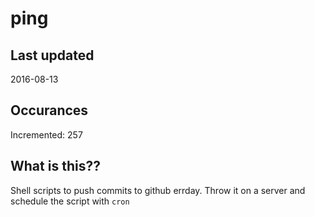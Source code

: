 # ping

## Last updated
2016-08-13

## Occurances
Incremented: 257

## What is this?? 
Shell scripts to push commits to github errday. Throw it on a server and schedule the script with `cron`
